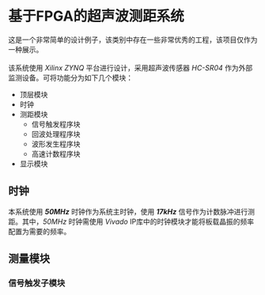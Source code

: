 # 基于FPGA的超声波测距系统
这是一个非常简单的设计例子，该类别中存在一些非常优秀的工程，该项目仅作为一种展示。<br><br>
该系统使用 *Xilinx ZYNQ* 平台进行设计，采用超声波传感器 *HC-SR04* 作为外部监测设备。可将功能分为如下几个模块：
* 顶层模块
* 时钟
* 测距模块
  * 信号触发程序块
  * 回波处理程序块
  * 波形发生程序块
  * 高速计数程序块
* 显示模块
## 时钟
本系统使用 ***50MHz*** 时钟作为系统主时钟，使用 ***17kHz*** 信号作为计数脉冲进行测距。其中，*50MHz* 时钟需使用 *Vivado* IP库中的时钟模块才能将板载晶振的频率配置为需要的频率。<br>
## 测量模块
### 信号触发子模块
